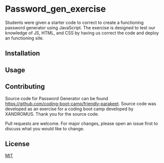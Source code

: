 # Password_gen_exercise

Students were given a starter code to correct to create a functioning password generator using JavaScript.  The exercise is designed to test our knowledge of JS, HTML, and CSS by having us correct the code and deploy an functioning site.  

## Installation



## Usage



## Contributing

Source code for Password Generator can be found https://github.com/coding-boot-camp/friendly-parakeet.  Source code was developed as an exercise for a coding boot camp developed by XANDROMUS.  Thank you for the source code.

Pull requests are welcome. For major changes, please open an issue first
to discuss what you would like to change.


## License

[MIT](https://choosealicense.com/licenses/mit/)
